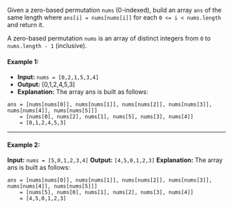 Given a zero-based permutation `nums` (0-indexed), build an array `ans` of the same length where `ans[i] = nums[nums[i]]` for each `0 <= i < nums.length` and return it.

A zero-based permutation `nums` is an array of distinct integers from `0` to `nums.length - 1` (inclusive).

#### Example 1:

- **Input:** `nums = [0,2,1,5,3,4]`
- **Output:** [0,1,2,4,5,3]
- **Explanation:** The array ans is built as follows: 
```
ans = [nums[nums[0]], nums[nums[1]], nums[nums[2]], nums[nums[3]], nums[nums[4]], nums[nums[5]]]
    = [nums[0], nums[2], nums[1], nums[5], nums[3], nums[4]]
    = [0,1,2,4,5,3]
```
---

#### Example 2:

**Input:** `nums = [5,0,1,2,3,4]`
**Output:** `[4,5,0,1,2,3]`
**Explanation:** The array ans is built as follows:
```
ans = [nums[nums[0]], nums[nums[1]], nums[nums[2]], nums[nums[3]], nums[nums[4]], nums[nums[5]]]
    = [nums[5], nums[0], nums[1], nums[2], nums[3], nums[4]]
    = [4,5,0,1,2,3]
```